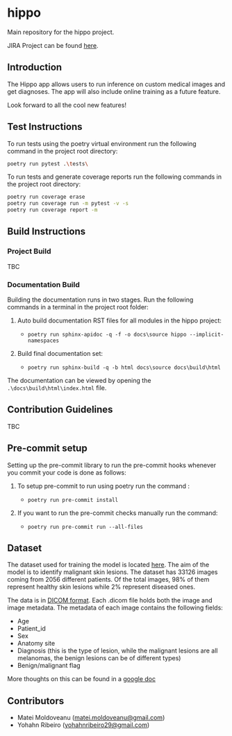 # hippo

Main repository for the hippo project.

JIRA Project can be found [here](https://hippo-the-app.atlassian.net/).

## Introduction

The Hippo app allows users to run inference on custom medical images and get diagnoses. The app
will also include online training as a future feature.

Look forward to all the cool new features!

## Test Instructions

To run tests using the poetry virtual environment run the following command in the project root directory:

```bash
poetry run pytest .\tests\
```

To run tests and generate coverage reports run the following commands in the project root directory:

```bash
poetry run coverage erase
poetry run coverage run -m pytest -v -s
poetry run coverage report -m
```

## Build Instructions

### Project Build

TBC

### Documentation Build

Building the documentation runs in two stages. Run the following commands in a terminal in the project root folder:

1. Auto build documentation RST files for all modules in the hippo project:

    * `poetry run sphinx-apidoc -q -f -o docs\source hippo --implicit-namespaces`

2. Build final documentation set:

    * `poetry run sphinx-build -q -b html docs\source docs\build\html`

The documentation can be viewed by opening the `.\docs\build\html\index.html` file.

## Contribution Guidelines

TBC

## Pre-commit setup

Setting up the pre-commit library to run the pre-commit hooks whenever you commit your code is done as follows:

1. To setup pre-commit to run using poetry run the command :
    * `poetry run pre-commit install`

2. If you want to run the pre-commit checks manually run the command:
    * `poetry run pre-commit run --all-files`

## Dataset

The dataset used for training the model is located [here](https://www.kaggle.com/c/siim-isic-melanoma-classification/). The aim of the model is to identify malignant skin lesions. The dataset has 33126 images coming from 2056 different patients. Of the total images, 98% of them represent healthy skin lesions while 2% represent diseased ones.

The data is in [DICOM format](https://en.wikipedia.org/wiki/DICOM). Each .dicom file holds both the image and image metadata. The metadata of each image contains the following fields:

* Age
* Patient_id
* Sex
* Anatomy site
* Diagnosis (this is the type of lesion, while the malignant lesions are all melanomas, the benign lesions can be of different types)
* Benign/malignant flag

More thoughts on this can be found in a [google doc](https://docs.google.com/document/d/1w2Dpw_u-rHY7RAp5br8B-S1Gb5Nd7l3omIhqSkBfKgM/edit?usp=sharing)

## Contributors

* Matei Moldoveanu (matei.moldoveanu@gmail.com)
* Yohahn Ribeiro (yohahnribeiro29@gmail.com)
